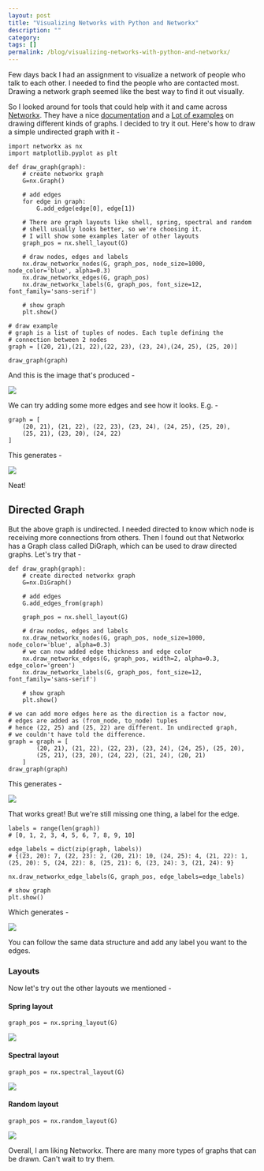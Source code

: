 ```yaml
---
layout: post
title: "Visualizing Networks with Python and Networkx"
description: ""
category:
tags: []
permalink: /blog/visualizing-networks-with-python-and-networkx/
---
```


Few days back I had an assignment to visualize a network of people who talk to each other. I needed to find the people who are contacted most. Drawing a network graph seemed like the best way to find it out visually.

So I looked around for tools that could help with it and came across [Networkx](https://networkx.github.io/). They have a nice [documentation](https://networkx.github.io/documentation/latest/overview.html) and a [Lot of examples](https://networkx.github.io/documentation/latest/examples/) on drawing different kinds of graphs. I decided to try it out. Here's how to draw a simple undirected graph with it -

    import networkx as nx
    import matplotlib.pyplot as plt

    def draw_graph(graph):
        # create networkx graph
        G=nx.Graph()

        # add edges
        for edge in graph:
            G.add_edge(edge[0], edge[1])

        # There are graph layouts like shell, spring, spectral and random
        # shell usually looks better, so we're choosing it.
        # I will show some examples later of other layouts
        graph_pos = nx.shell_layout(G)

        # draw nodes, edges and labels
        nx.draw_networkx_nodes(G, graph_pos, node_size=1000, node_color='blue', alpha=0.3)
        nx.draw_networkx_edges(G, graph_pos)
        nx.draw_networkx_labels(G, graph_pos, font_size=12, font_family='sans-serif')

        # show graph
        plt.show()

    # draw example
    # graph is a list of tuples of nodes. Each tuple defining the
    # connection between 2 nodes
    graph = [(20, 21),(21, 22),(22, 23), (23, 24),(24, 25), (25, 20)]

    draw_graph(graph)

And this is the image that's produced -

![](https://i.imgur.com/RBTArHs.png)

We can try adding some more edges and see how it looks. E.g. -

    graph = [
        (20, 21), (21, 22), (22, 23), (23, 24), (24, 25), (25, 20),
        (25, 21), (23, 20), (24, 22)
    ]

This generates -

![](https://i.imgur.com/Xqrlmlh.png)

Neat!

Directed Graph
---

But the above graph is undirected. I needed directed to know which node is receiving more connections from others. Then I found out that Networkx has a Graph class called DiGraph, which can be used to draw directed graphs. Let's try that -

    def draw_graph(graph):
        # create directed networkx graph
        G=nx.DiGraph()

        # add edges
        G.add_edges_from(graph)

        graph_pos = nx.shell_layout(G)

        # draw nodes, edges and labels
        nx.draw_networkx_nodes(G, graph_pos, node_size=1000, node_color='blue', alpha=0.3)
        # we can now added edge thickness and edge color
        nx.draw_networkx_edges(G, graph_pos, width=2, alpha=0.3, edge_color='green')
        nx.draw_networkx_labels(G, graph_pos, font_size=12, font_family='sans-serif')

        # show graph
        plt.show()

    # we can add more edges here as the direction is a factor now,
    # edges are added as (from_node, to_node) tuples
    # hence (22, 25) and (25, 22) are different. In undirected graph,
    # we couldn't have told the difference.
    graph = graph = [
            (20, 21), (21, 22), (22, 23), (23, 24), (24, 25), (25, 20),
            (25, 21), (23, 20), (24, 22), (21, 24), (20, 21)
        ]
    draw_graph(graph)

This generates -

![](https://i.imgur.com/w74fl2J.png)

That works great! But we're still missing one thing, a label for the edge.

    labels = range(len(graph))
    # [0, 1, 2, 3, 4, 5, 6, 7, 8, 9, 10]

    edge_labels = dict(zip(graph, labels))
    # {(23, 20): 7, (22, 23): 2, (20, 21): 10, (24, 25): 4, (21, 22): 1, (25, 20): 5, (24, 22): 8, (25, 21): 6, (23, 24): 3, (21, 24): 9}

    nx.draw_networkx_edge_labels(G, graph_pos, edge_labels=edge_labels)

    # show graph
    plt.show()

Which generates -

![](https://i.imgur.com/k2KZvnz.png)

You can follow the same data structure and add any label you want to the edges.

### Layouts

Now let's try out the other layouts we mentioned -

#### Spring layout

    graph_pos = nx.spring_layout(G)

![](https://i.imgur.com/LqgtZWH.png)

#### Spectral layout

    graph_pos = nx.spectral_layout(G)

![](https://i.imgur.com/zr00Gad.png)

#### Random layout

    graph_pos = nx.random_layout(G)

![](https://i.imgur.com/CVdNbH7.png)

Overall, I am liking Networkx. There are many more types of graphs that can be drawn. Can't wait to try them.
